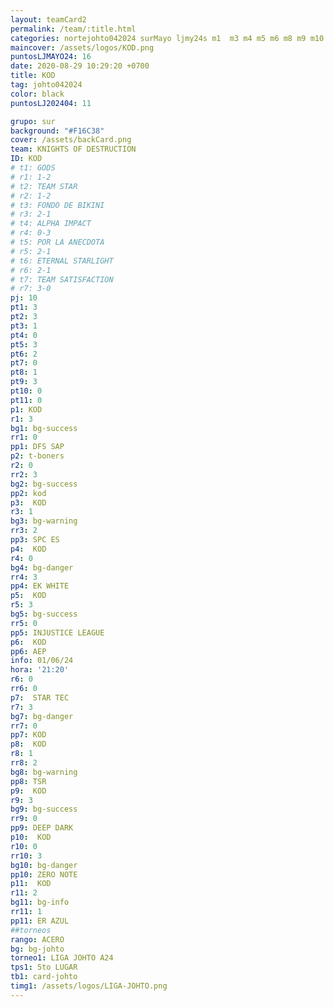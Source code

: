 ```yaml
---
layout: teamCard2
permalink: /team/:title.html
categories: nortejohto042024 surMayo ljmy24s m1  m3 m4 m5 m6 m8 m9 m10 m11 ljmy24
maincover: /assets/logos/KOD.png
puntosLJMAYO24: 16
date: 2020-08-29 10:29:20 +0700
title: KOD
tag: johto042024
color: black
puntosLJ202404: 11

grupo: sur
background: "#F16C38"
cover: /assets/backCard.png
team: KNIGHTS OF DESTRUCTION
ID: KOD
# t1: GODS
# r1: 1-2
# t2: TEAM STAR
# r2: 1-2
# t3: FONDO DE BIKINI
# r3: 2-1
# t4: ALPHA IMPACT
# r4: 0-3
# t5: POR LA ANECDOTA
# r5: 2-1
# t6: ETERNAL STARLIGHT
# r6: 2-1
# t7: TEAM SATISFACTION
# r7: 3-0
pj: 10
pt1: 3
pt2: 3
pt3: 1
pt4: 0
pt5: 3
pt6: 2
pt7: 0
pt8: 1
pt9: 3
pt10: 0
pt11: 0
p1: KOD
r1: 3
bg1: bg-success
rr1: 0
pp1: DFS SAP
p2: t-boners
r2: 0
rr2: 3
bg2: bg-success
pp2: kod
p3:  KOD
r3: 1
bg3: bg-warning
rr3: 2
pp3: SPC ES
p4:  KOD
r4: 0
bg4: bg-danger
rr4: 3
pp4: EK WHITE
p5:  KOD
r5: 3
bg5: bg-success
rr5: 0
pp5: INJUSTICE LEAGUE
p6:  KOD
pp6: AEP
info: 01/06/24
hora: '21:20'
r6: 0
rr6: 0
p7:  STAR TEC
r7: 3
bg7: bg-danger
rr7: 0
pp7: KOD
p8:  KOD
r8: 1
rr8: 2
bg8: bg-warning
pp8: TSR
p9:  KOD
r9: 3
bg9: bg-success
rr9: 0
pp9: DEEP DARK
p10:  KOD
r10: 0
rr10: 3
bg10: bg-danger
pp10: ZERO NOTE
p11:  KOD
r11: 2
bg11: bg-info
rr11: 1
pp11: ER AZUL
##torneos
rango: ACERO
bg: bg-johto 
torneo1: LIGA JOHTO A24
tps1: 5to LUGAR
tb1: card-johto
timg1: /assets/logos/LIGA-JOHTO.png
---
```


